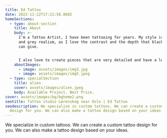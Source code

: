 ```yaml
---
title: Ed Tattoo
date: 2022-11-22T17:21:58.860Z
homeSections:
  - type: about-section
    title: About
    body: >-
      I'm a Tattoo Artist, I have been tattooing for years. My style is black
      and grey realism, as I love the contrast and the depth that black and grey
      can give. 


      I also love to create pieces that are very detailed and have a lot of depth to them. I'm always happy to do custom work, so if you have an idea for a tattoo that you would like to get, please get in touch and we can discuss it.
    aboutImages:
      - image: assets/images/img3.jpg
      - image: assets/images/img5.jpeg
  - type: specialSection
    title: alien
    cover: assets/images/alien.jpeg
    body: Available Project, Best Price.
cover: assets/images/bg/bghome2.png
seotitle: Tattoo studio Lørenskog near Oslo | Ed Tattoo
seodescription: We specialize in custom tattoos. We can create a custom tattoo
  design for you. We can also make a tattoo design based on your ideas.
---
```

We specialize in custom tattoos. We can create a custom tattoo design for you. We can also make a tattoo design based on your ideas.